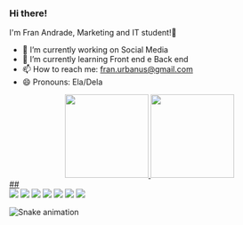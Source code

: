 ### Hi there!
I'm Fran Andrade, Marketing and IT student!👋


- 🔭 I’m currently working on Social Media
- 🌱 I’m currently learning Front end e Back end
- 📫 How to reach me: fran.urbanus@gmail.com
- 😄 Pronouns: Ela/Dela

<div align="center">
  <a href="https://github.com/Fra-Andrade">
  <img height="150em" src="https://github-readme-stats.vercel.app/api?username=Fran-Andrade&show_icons=true&theme=dracula&include_all_commits=true&count_private=true"/>
  <img height="150em" src="https://github-readme-stats.vercel.app/api/top-langs/?username=Fran-Andrade&layout=compact&langs_count=7&theme=dracula"/>
</div>
##
<div> 
  <a href="https://www.youtube.com/channel/UCnUMy5PSzL-u9xUf4PD0Pzw" target="_blank"><img src="https://img.shields.io/badge/YouTube-FF0000?style=for-the-badge&logo=youtube&logoColor=white" target="_blank"></a>
  <a href="https://www.instagram.com/sou_eu_fran/" target="_blank"><img src="https://img.shields.io/badge/-Instagram-%23E4405F?style=for-the-badge&logo=instagram&logoColor=white" target="_blank"></a>
 	<a href="https://www.twitch.tv/soueufran" target="_blank"><img src="https://img.shields.io/badge/Twitch-9146FF?style=for-the-badge&logo=twitch&logoColor=white" target="_blank"></a>
 <a href="https://discord.gg/FranAndrade#1507" target="_blank"><img src="https://img.shields.io/badge/Discord-7289DA?style=for-the-badge&logo=discord&logoColor=white" target="_blank"></a> 
  <a href = "mailto:fran.urbanus@gmail.com"><img src="https://img.shields.io/badge/-Gmail-%23333?style=for-the-badge&logo=gmail&logoColor=white" target="_blank"></a>
  <a href="https://www.linkedin.com/in/franciely-andrade-2925a7119" target="_blank"><img src="https://img.shields.io/badge/-LinkedIn-%230077B5?style=for-the-badge&logo=linkedin&logoColor=white" target="_blank"></a> 
 <a href="[https://www.linkedin.com/in/franciely-andrade-2925a7119](https://twitter.com/FranAnd74095829)" target="_blank"><img src="https://img.shields.io/badge/Twitter-1DA1F2?style=for-the-badge&logo=twitter&logoColor=white" target="_blank"></a> 
 
   ![Snake animation](https://github.com/Fran-Andrade/Fran-Andrade/blob/output/github-contribution-grid-snake.svg)

</div>


